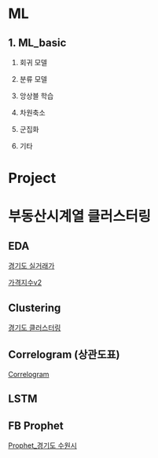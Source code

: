 # ML

## 1. ML_basic
1. 회귀 모델

2. 분류 모델

3. 앙상블 학습

4. 차원축소

5. 군집화

6. 기타

# Project

# 부동산시계열 클러스터링
## EDA
[경기도 실거래가](https://github.com/htright/ML/blob/master/Project/%EB%B6%80%EB%8F%99%EC%82%B0%EC%8B%9C%EA%B3%84%EC%97%B4%20%ED%81%B4%EB%9F%AC%EC%8A%A4%ED%84%B0%EB%A7%81/%EA%B2%BD%EA%B8%B0%EB%8F%84%20%EA%B0%80%EA%B2%A9%EC%A7%80%EC%88%98.ipynb)

[가격지수v2](https://github.com/htright/ML/blob/master/Project/%EB%B6%80%EB%8F%99%EC%82%B0%EC%8B%9C%EA%B3%84%EC%97%B4%20%ED%81%B4%EB%9F%AC%EC%8A%A4%ED%84%B0%EB%A7%81/%EA%B2%BD%EA%B8%B0%EB%8F%84%20%EA%B0%80%EA%B2%A9%EC%A7%80%EC%88%98v2.ipynb)

## Clustering
[경기도 클러스터링](https://github.com/htright/ML/blob/master/Project/%EB%B6%80%EB%8F%99%EC%82%B0%EC%8B%9C%EA%B3%84%EC%97%B4%20%ED%81%B4%EB%9F%AC%EC%8A%A4%ED%84%B0%EB%A7%81/%EA%B2%BD%EA%B8%B0%EB%8F%84%20%ED%81%B4%EB%9F%AC%EC%8A%A4%ED%84%B0%EB%A7%81.ipynb)

## Correlogram (상관도표)
[Correlogram](https://github.com/htright/ML/blob/master/Project/%EB%B6%80%EB%8F%99%EC%82%B0%EC%8B%9C%EA%B3%84%EC%97%B4%20%ED%81%B4%EB%9F%AC%EC%8A%A4%ED%84%B0%EB%A7%81/ACF%2C%20PACF_%ED%99%94%EC%84%B1%EC%8B%9C.ipynb)

## LSTM

## FB Prophet

[Prophet_경기도 수원시](https://github.com/htright/ML/blob/master/Project/%EB%B6%80%EB%8F%99%EC%82%B0%EC%8B%9C%EA%B3%84%EC%97%B4%20%ED%81%B4%EB%9F%AC%EC%8A%A4%ED%84%B0%EB%A7%81/fbprophet_v1.ipynb)